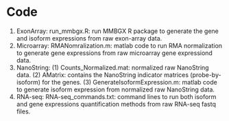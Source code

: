 
# Code
1. ExonArray: run_mmbgx.R: run MMBGX R package to generate the gene and isoform expressions from raw exon-array data.
2. Microarray: RMANomralization.m: matlab code to run RMA normalization to generate gene expressions from raw microarray gene expressiond data.
3. NanoString: (1) Counts_Normalized.mat: normalized raw NanoString data. (2) AMatrix: contains the NanoString indicator matrices (probe-by-isoform) for the genes. (3) GenerateIsoformExpression.m: matlab code to generate isoform expression from normalized raw NanoString data.
4. RNA-seq: RNA-seq_commands.txt: command lines to run both isoform and gene expressions quantification methods from raw RNA-seq fastq files.

#
